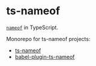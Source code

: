 ts-nameof
==========

[`nameof`](https://msdn.microsoft.com/en-us/library/dn986596.aspx) in TypeScript.

Monorepo for ts-nameof projects:

* [ts-nameof](packages/ts-nameof)
* [babel-plugin-ts-nameof](packages/babel-plugin-ts-nameof)
